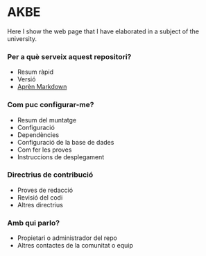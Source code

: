 # AKBE
Here I show the web page that I have elaborated in a subject of the university.
### Per a què serveix aquest repositori? ###

* Resum ràpid
* Versió
* [Aprèn Markdown](https://bitbucket.org/tutorials/markdowndemo)

### Com puc configurar-me? ###

* Resum del muntatge
* Configuració
* Dependències
* Configuració de la base de dades
* Com fer les proves
* Instruccions de desplegament

### Directrius de contribució ###

* Proves de redacció
* Revisió del codi
* Altres directrius

### Amb qui parlo? ###

* Propietari o administrador del repo
* Altres contactes de la comunitat o equip
